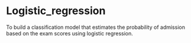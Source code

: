 # Logistic_regression
 To build a classification model that estimates the probability of admission based on the exam scores using logistic regression.
